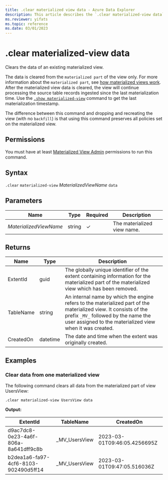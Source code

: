 ```yaml
---
title: .clear materialized view data - Azure Data Explorer
description: This article describes the `.clear materialized-view data` command in Azure Data Explorer.
ms.reviewer: yifats
ms.topic: reference
ms.date: 03/01/2023
---
```

# .clear materialized-view data

Clears the data of an existing materialized view.

The data is cleared from the `materialized part` of the view only. For more information about the  `materialized part`, see [how materialized views work](materialized-view-overview.md#how-materialized-views-work). After the materialized view data is cleared, the view will continue processing the source table records ingested since the last materialization time. Use the [`.show materialized-view`](materialized-view-show-command.md#show-materialized-view) command to get the last materialization timestamp.

The difference between this command and dropping and recreating the view (with no `backfill`) is that using this command preserves all policies set on the materialized view.

## Permissions

You must have at least [Materialized View Admin](../access-control/role-based-access-control.md) permissions to run this command.

## Syntax

`.clear` `materialized-view` *MaterializedViewName* `data`

## Parameters

| Name                   | Type   | Required | Description                 |
|------------------------|--------|----------|-----------------------------|
| *MaterializedViewName* | string | &check;  | The materialized view name. |

## Returns

| Name              | Type     | Description                                                                                                                                                                                                          |
|-------------------|----------|----------------------------------------------------------------------------------------------------------------------------------------------------------------------------------------------------------------------|
| ExtentId          | guid     | The globally unique identifier of the extent containing information for the materialized part of the materialized view which has been removed.                                                                       |
| TableName         | string   | An internal name by which the engine refers to the materialized part of the materialized view. It consists of the prefix `_MV_` followed by the name the user assigned to the materialized view when it was created. |
| CreatedOn         | datetime | The date and time when the extent was originally created.                                                                                                                                                            |

## Examples

### Clear data from one materialized view

The following command clears all data from the materialized part of view UsersView:

```kusto
.clear materialized-view UsersView data 
```

**Output:**

| ExtentId                             | TableName     | CreatedOn                    |
|--------------------------------------|---------------|------------------------------|
| d9ac7dc8-0e23-4a6f-806a-8a641dff9c8b | _MV_UsersView | 2023-03-01T09:46:05.4256695Z |
| b2dea1a6-fa97-4cf6-8103-902490d5ff14 | _MV_UsersView | 2023-03-01T09:47:05.516036Z  |
